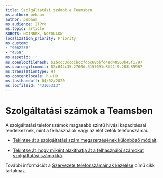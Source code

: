```yaml
---
title: Szolgáltatási számok a Teamsben
ms.author: pebaum
author: pebaum
ms.audience: ITPro
ms.topic: article
ROBOTS: NOINDEX, NOFOLLOW
localization_priority: Priority
ms.custom:
- "9002256"
- "4359"
ms.assetid: ''
ms.openlocfilehash: b1bccc3ccdcbccfdbc68bbfd4ed40560b45f1797
ms.sourcegitcommit: 83c644c35c2700dc515f091c8f41f9c283b89967
ms.translationtype: HT
ms.contentlocale: hu-HU
ms.lasthandoff: 04/02/2020
ms.locfileid: "43105313"
---
```

# <a name="service-numbers-in-teams"></a>Szolgáltatási számok a Teamsben

A szolgáltatási telefonszámok magasabb szintű hívási kapacitással rendelkeznek, mint a felhasználók vagy az előfizetők telefonszámai. 

- [Tekintse át a szolgáltatási szám megszerzésének különböző módjait](https://docs.microsoft.com/microsoftteams/getting-service-phone-numbers). 

- [Tekintse át, hogy miként alakíthatja át a felhasználói számokat szolgáltatási számokká](https://docs.microsoft.com/microsoftteams/manage-phone-numbers-for-your-organization/phone-number-management-for-the-u-s).

További információt a [Szervezete telefonszámainak kezelése](https://docs.microsoft.com/microsoftteams/manage-phone-numbers-for-your-organization/manage-phone-numbers-for-your-organization) című cikk tartalmaz.
